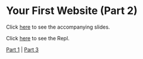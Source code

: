 # Your First Website (Part 2)
Click [here](https://www.canva.com/design/DAFVontD7cM/3kg4F4oQJIFNcnMIZfnk3w/view?website#4) to see the accompanying slides.

Click [here](https://replit.com/@maralihart/YFW2) to see the Repl.

[Part 1](https://github.com/maralihart/YFW1) | [Part 3](https://github.com/maralihart/YFW3)
